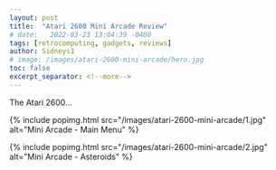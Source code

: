 ```yaml
---
layout: post
title:  "Atari 2600 Mini Arcade Review"
# date:   2022-03-23 13:04:39 -0400
tags: [retrocomputing, gadgets, reviews]
author: Sidneys1
# image: /images/atari-2600-mini-arcade/hero.jpg
toc: false
excerpt_separator: <!--more-->
---
```


The Atari 2600...

<!--more-->


{% include popimg.html src="/images/atari-2600-mini-arcade/1.jpg" alt="Mini Arcade - Main Menu" %}

{% include popimg.html src="/images/atari-2600-mini-arcade/2.jpg" alt="Mini Arcade - Asteroids" %}
